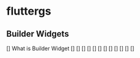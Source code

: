 # fluttergs


## Builder Widgets

[] What is Builder Widget
[] 
[] 
[] 
[] 
[] 
[] 
[] 
[] 
[] 
[] 
[] 
[] 



